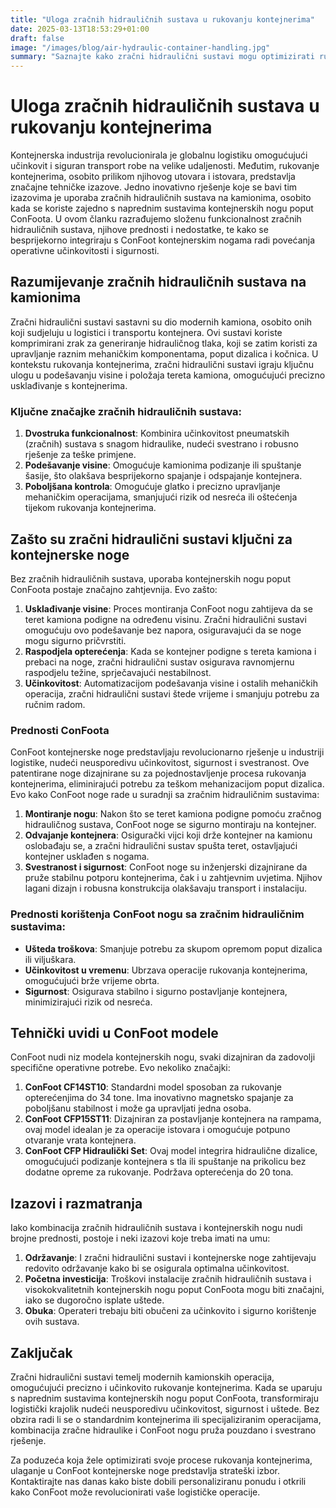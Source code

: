 ```yaml
---
title: "Uloga zračnih hidrauličnih sustava u rukovanju kontejnerima"
date: 2025-03-13T18:53:29+01:00
draft: false
image: "/images/blog/air-hydraulic-container-handling.jpg"
summary: "Saznajte kako zračni hidraulični sustavi mogu optimizirati rukovanje kontejnerima i poboljšati učinkovitost u logističkim operacijama."
---
```


# Uloga zračnih hidrauličnih sustava u rukovanju kontejnerima

Kontejnerska industrija revolucionirala je globalnu logistiku omogućujući učinkovit i siguran transport robe na velike udaljenosti. Međutim, rukovanje kontejnerima, osobito prilikom njihovog utovara i istovara, predstavlja značajne tehničke izazove. Jedno inovativno rješenje koje se bavi tim izazovima je uporaba zračnih hidrauličnih sustava na kamionima, osobito kada se koriste zajedno s naprednim sustavima kontejnerskih nogu poput ConFoota. U ovom članku razrađujemo složenu funkcionalnost zračnih hidrauličnih sustava, njihove prednosti i nedostatke, te kako se besprijekorno integriraju s ConFoot kontejnerskim nogama radi povećanja operativne učinkovitosti i sigurnosti.

## Razumijevanje zračnih hidrauličnih sustava na kamionima

Zračni hidraulični sustavi sastavni su dio modernih kamiona, osobito onih koji sudjeluju u logistici i transportu kontejnera. Ovi sustavi koriste komprimirani zrak za generiranje hidrauličnog tlaka, koji se zatim koristi za upravljanje raznim mehaničkim komponentama, poput dizalica i kočnica. U kontekstu rukovanja kontejnerima, zračni hidraulični sustavi igraju ključnu ulogu u podešavanju visine i položaja tereta kamiona, omogućujući precizno usklađivanje s kontejnerima.

### Ključne značajke zračnih hidrauličnih sustava:
1. **Dvostruka funkcionalnost**: Kombinira učinkovitost pneumatskih (zračnih) sustava s snagom hidraulike, nudeći svestrano i robusno rješenje za teške primjene.
2. **Podešavanje visine**: Omogućuje kamionima podizanje ili spuštanje šasije, što olakšava besprijekorno spajanje i odspajanje kontejnera.
3. **Poboljšana kontrola**: Omogućuje glatko i precizno upravljanje mehaničkim operacijama, smanjujući rizik od nesreća ili oštećenja tijekom rukovanja kontejnerima.

## Zašto su zračni hidraulični sustavi ključni za kontejnerske noge

Bez zračnih hidrauličnih sustava, uporaba kontejnerskih nogu poput ConFoota postaje značajno zahtjevnija. Evo zašto:

1. **Usklađivanje visine**: Proces montiranja ConFoot nogu zahtijeva da se teret kamiona podigne na određenu visinu. Zračni hidraulični sustavi omogućuju ovo podešavanje bez napora, osiguravajući da se noge mogu sigurno pričvrstiti.
2. **Raspodjela opterećenja**: Kada se kontejner podigne s tereta kamiona i prebaci na noge, zračni hidraulični sustav osigurava ravnomjernu raspodjelu težine, sprječavajući nestabilnost.
3. **Učinkovitost**: Automatizacijom podešavanja visine i ostalih mehaničkih operacija, zračni hidraulični sustavi štede vrijeme i smanjuju potrebu za ručnim radom.

### Prednosti ConFoota

ConFoot kontejnerske noge predstavljaju revolucionarno rješenje u industriji logistike, nudeći neusporedivu učinkovitost, sigurnost i svestranost. Ove patentirane noge dizajnirane su za pojednostavljenje procesa rukovanja kontejnerima, eliminirajući potrebu za teškom mehanizacijom poput dizalica. Evo kako ConFoot noge rade u suradnji sa zračnim hidrauličnim sustavima:

1. **Montiranje nogu**: Nakon što se teret kamiona podigne pomoću zračnog hidrauličnog sustava, ConFoot noge se sigurno montiraju na kontejner.
2. **Odvajanje kontejnera**: Osigurački vijci koji drže kontejner na kamionu oslobađaju se, a zračni hidraulični sustav spušta teret, ostavljajući kontejner usklađen s nogama.
3. **Svestranost i sigurnost**: ConFoot noge su inženjerski dizajnirane da pruže stabilnu potporu kontejnerima, čak i u zahtjevnim uvjetima. Njihov lagani dizajn i robusna konstrukcija olakšavaju transport i instalaciju.

### Prednosti korištenja ConFoot nogu sa zračnim hidrauličnim sustavima:
- **Ušteda troškova**: Smanjuje potrebu za skupom opremom poput dizalica ili viljuškara.
- **Učinkovitost u vremenu**: Ubrzava operacije rukovanja kontejnerima, omogućujući brže vrijeme obrta.
- **Sigurnost**: Osigurava stabilno i sigurno postavljanje kontejnera, minimizirajući rizik od nesreća.

## Tehnički uvidi u ConFoot modele

ConFoot nudi niz modela kontejnerskih nogu, svaki dizajniran da zadovolji specifične operativne potrebe. Evo nekoliko značajki:

1. **ConFoot CF14ST10**: Standardni model sposoban za rukovanje opterećenjima do 34 tone. Ima inovativno magnetsko spajanje za poboljšanu stabilnost i može ga upravljati jedna osoba.
2. **ConFoot CFP15ST11**: Dizajniran za postavljanje kontejnera na rampama, ovaj model idealan je za operacije istovara i omogućuje potpuno otvaranje vrata kontejnera.
3. **ConFoot CFP Hidraulički Set**: Ovaj model integrira hidraulične dizalice, omogućujući podizanje kontejnera s tla ili spuštanje na prikolicu bez dodatne opreme za rukovanje. Podržava opterećenja do 20 tona.

## Izazovi i razmatranja

Iako kombinacija zračnih hidrauličnih sustava i kontejnerskih nogu nudi brojne prednosti, postoje i neki izazovi koje treba imati na umu:

1. **Održavanje**: I zračni hidraulični sustavi i kontejnerske noge zahtijevaju redovito održavanje kako bi se osigurala optimalna učinkovitost.
2. **Početna investicija**: Troškovi instalacije zračnih hidrauličnih sustava i visokokvalitetnih kontejnerskih nogu poput ConFoota mogu biti značajni, iako se dugoročno isplate uštede.
3. **Obuka**: Operateri trebaju biti obučeni za učinkovito i sigurno korištenje ovih sustava.

## Zaključak

Zračni hidraulični sustavi temelj modernih kamionskih operacija, omogućujući precizno i učinkovito rukovanje kontejnerima. Kada se uparuju s naprednim sustavima kontejnerskih nogu poput ConFoota, transformiraju logistički krajolik nudeći neusporedivu učinkovitost, sigurnost i uštede. Bez obzira radi li se o standardnim kontejnerima ili specijaliziranim operacijama, kombinacija zračne hidraulike i ConFoot nogu pruža pouzdano i svestrano rješenje.

Za poduzeća koja žele optimizirati svoje procese rukovanja kontejnerima, ulaganje u ConFoot kontejnerske noge predstavlja strateški izbor. Kontaktirajte nas danas kako biste dobili personaliziranu ponudu i otkrili kako ConFoot može revolucionirati vaše logističke operacije.